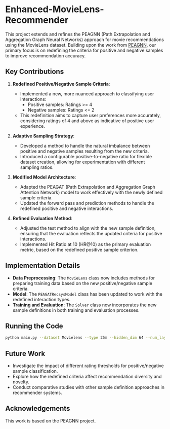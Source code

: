 # Enhanced-MovieLens-Recommender

This project extends and refines the PEAGNN (Path Extrapolation and Aggregation Graph Neural Networks) approach for movie recommendations using the MovieLens dataset. Building upon the work from [PEAGNN](https://github.com/blindsubmission1/PEAGNN), our primary focus is on redefining the criteria for positive and negative samples to improve recommendation accuracy.

## Key Contributions

1. **Redefined Positive/Negative Sample Criteria**: 
   - Implemented a new, more nuanced approach to classifying user interactions:
     - Positive samples: Ratings >= 4
     - Negative samples: Ratings <= 2
   - This redefinition aims to capture user preferences more accurately, considering ratings of 4 and above as indicative of positive user experience.

2. **Adaptive Sampling Strategy**:
   - Developed a method to handle the natural imbalance between positive and negative samples resulting from the new criteria.
   - Introduced a configurable positive-to-negative ratio for flexible dataset creation, allowing for experimentation with different sampling ratios.

3. **Modified Model Architecture**:
   - Adapted the PEAGAT (Path Extrapolation and Aggregation Graph Attention Network) model to work effectively with the newly defined sample criteria.
   - Updated the forward pass and prediction methods to handle the redefined positive and negative interactions.

4. **Refined Evaluation Method**:
   - Adjusted the test method to align with the new sample definition, ensuring that the evaluation reflects the updated criteria for positive interactions.
   - Implemented Hit Ratio at 10 (HR@10) as the primary evaluation metric, based on the redefined positive sample criterion.

## Implementation Details

- **Data Preprocessing**: The `MovieLens` class now includes methods for preparing training data based on the new positive/negative sample criteria.
- **Model**: The `PEAGATRecsysModel` class has been updated to work with the redefined interaction types.
- **Training and Evaluation**: The `Solver` class now incorporates the new sample definitions in both training and evaluation processes.

## Running the Code

```bash
python main.py --dataset Movielens --type 25m --hidden_dim 64 --num_layers 2 --num_heads 1 --dropout 0 --channel_aggr att --device cuda --gpu_idx 0 --runs 5 --epochs 30 --batch_size 1024 --lr 0.001 --weight_decay 0.001
```

## Future Work

- Investigate the impact of different rating thresholds for positive/negative sample classification.
- Explore how the redefined criteria affect recommendation diversity and novelty.
- Conduct comparative studies with other sample definition approaches in recommender systems.

## Acknowledgements

This work is based on the PEAGNN project.